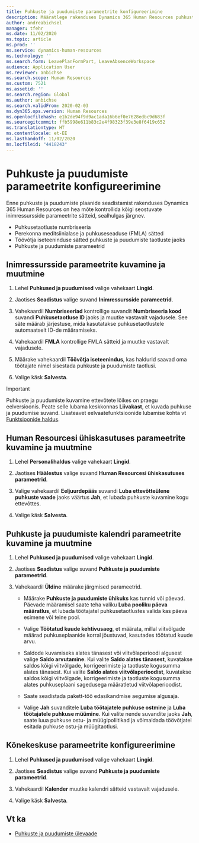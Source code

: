 ```yaml
---
title: Puhkuste ja puudumiste parameetrite konfigureerimine
description: Määratlege rakenduses Dynamics 365 Human Resources puhkuste ja puudumiste inimressursside parameetrid.
author: andreabichsel
manager: tfehr
ms.date: 11/02/2020
ms.topic: article
ms.prod: ''
ms.service: dynamics-human-resources
ms.technology: ''
ms.search.form: LeavePlanFormPart, LeaveAbsenceWorkspace
audience: Application User
ms.reviewer: anbichse
ms.search.scope: Human Resources
ms.custom: 7521
ms.assetid: ''
ms.search.region: Global
ms.author: anbichse
ms.search.validFrom: 2020-02-03
ms.dyn365.ops.version: Human Resources
ms.openlocfilehash: e1b2de94f9d9ac1ada16b6ef0e7628edbc9d683f
ms.sourcegitcommit: ffb5998e611b83c2e4f98323f39e3e8f6419c652
ms.translationtype: HT
ms.contentlocale: et-EE
ms.lasthandoff: 11/02/2020
ms.locfileid: "4418243"
---
```

# <a name="configure-leave-and-absence-parameters"></a>Puhkuste ja puudumiste parameetrite konfigureerimine

Enne puhkuste ja puudumiste plaanide seadistamist rakenduses Dynamics 365 Human Resources on hea mõte kontrollida kõigi seostuvate inimressursside parameetrite sätteid, sealhulgas järgnev.

- Puhkusetaotluste numbriseeria
- Perekonna meditsiinialase ja puhkuseseaduse (FMLA) sätted
- Töövõtja iseteeninduse sätted puhkuste ja puudumiste taotluste jaoks
- Puhkuste ja puudumiste parameetrid

## <a name="view-and-change-human-resources-parameters"></a>Inimressursside parameetrite kuvamine ja muutmine

1. Lehel **Puhkused ja puudumised** valige vahekaart **Lingid**.

2. Jaotises **Seadistus** valige suvand **Inimressursside parameetrid**.

3. Vahekaardil **Numbriseeriad** kontrollige suvandit **Numbriseeria kood** suvandi **Puhkusetaotluse ID** jaoks ja muutke vastavalt vajadusele. See säte määrab järjestuse, mida kasutatakse puhkusetaotlustele automaatselt ID-de määramiseks.

4. Vahekaardil **FMLA** kontrollige FMLA sätteid ja muutke vastavalt vajadusele.

5. Määrake vahekaardil **Töövõtja iseteenindus**, kas haldurid saavad oma töötajate nimel sisestada puhkuste ja puudumiste taotlusi.

7. Valige käsk **Salvesta**.

>[!IMPORTANT]
>Puhkuste ja puudumiste kuvamine ettevõtete lõikes on praegu eelversioonis. Peate selle lubama keskkonnas **Liivakast**, et kuvada puhkuse ja puudumise suvand. Lisateavet eelvaatefunktsioonide lubamise kohta vt [Funktsioonide haldus](hr-admin-manage-features.md).

## <a name="view-and-change-human-resources-shared-parameters"></a>Human Resourcesi ühiskasutuses parameetrite kuvamine ja muutmine

1. Lehel **Personalihaldus** valige vahekaart **Lingid**.

2. Jaotises **Häälestus** valige suvand **Human Resourcesi ühiskasutuses parameetrid**.

3. Valige vahekaardil **Eeljuurdepääs** suvandi **Luba ettevõtteülene puhkuste vaade** jaoks väärtus **Jah**, et lubada puhkuste kuvamine kogu ettevõttes.

4. Valige käsk **Salvesta**.

## <a name="view-and-change-leave-and-absence-parameters"></a>Puhkuste ja puudumiste kalendri parameetrite kuvamine ja muutmine

1. Lehel **Puhkused ja puudumised** valige vahekaart **Lingid**.

2. Jaotises **Seadistus** valige suvand **Puhkuste ja puudumiste parameetrid**.

3. Vahekaardil **Üldine** määrake järgmised parameetrid.
 
    - Määrake **Puhkuste ja puudumiste ühikuks** kas tunnid või päevad. Päevade määramisel saate teha valiku **Luba pooliku päeva määratlus**, et lubada töötajatel puhkusetaotlustes valida kas päeva esimene või teine pool. 

    - Valige **Töötatud kuude kehtivusaeg**, et määrata, millal viitvõlgade määrad puhkuseplaanide korral jõustuvad, kasutades töötatud kuude arvu.

    - Saldode kuvamiseks alates tänasest või viitvõlaperioodi algusest valige **Saldo arvutamine**. Kui valite **Saldo alates tänasest**, kuvatakse saldos kõigi viitvõlgade, korrigeerimiste ja taotluste kogusumma alates tänasest. Kui valite **Saldo alates viitvõlaperioodist**, kuvatakse saldos kõigi viitvõlgade, korrigeerimiste ja taotluste kogusumma alates puhkuseplaani sagedusega määratletud viitvõlaperioodist. 

    - Saate seadistada pakett-töö edasikandmise aegumise algusaja.  
    
    - Valige **Jah** suvanditele **Luba töötajatele puhkuse ostmine** ja **Luba töötajatele puhkuse müümine**. Kui valite nende suvandite jaoks **Jah**, saate luua puhkuse ostu- ja müügipoliitikad ja võimaldada töövõtjatel esitada puhkuse ostu-ja müügitaotlusi.

## <a name="configure-calendar-parameters"></a>Kõnekeskuse parameetrite konfigureerimine

1. Lehel **Puhkused ja puudumised** valige vahekaart **Lingid**.

2. Jaotises **Seadistus** valige suvand **Puhkuste ja puudumiste parameetrid**.

3. Vahekaardil **Kalender** muutke kalendri sätteid vastavalt vajadusele.

4. Valige käsk **Salvesta**.

## <a name="see-also"></a>Vt ka

- [Puhkuste ja puudumiste ülevaade](hr-leave-and-absence-overview.md)
